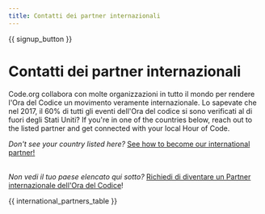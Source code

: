 ```yaml
---
title: Contatti dei partner internazionali
---
```


{{ signup_button }}

# Contatti dei partner internazionali

Code.org collabora con molte organizzazioni in tutto il mondo per rendere l'Ora del Codice un movimento veramente internazionale. Lo sapevate che nel 2017, il 60% di tutti gli eventi dell'Ora del codice si sono verificati al di fuori degli Stati Uniti? If you're in one of the countries below, reach out to the listed partner and get connected with your local Hour of Code.

*Don't see your country listed here?* [See how to become our international partner!](https://code.org/international/apply) <br /> <br />

*Non vedi il tuo paese elencato qui sotto?* [Richiedi di diventare un Partner internazionale dell'Ora del Codice](https://goo.gl/forms/PZQEsqvet7yBE5ps2)!

{{ international_partners_table }}